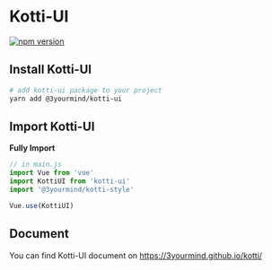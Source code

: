 # Kotti-UI

[![npm version](https://badge.fury.io/js/%403yourmind%2Fkotti-ui.svg)](https://www.npmjs.com/package/@3yourmind/kotti-ui)

## Install Kotti-UI

```bash
# add kotti-ui package to your project
yarn add @3yourmind/kotti-ui
```

## Import Kotti-UI

**Fully Import**

```js
// in main.js
import Vue from 'vue'
import KottiUI from 'kotti-ui'
import '@3yourmind/kotti-style'

Vue.use(KottiUI)
```

## Document

You can find Kotti-UI document on https://3yourmind.github.io/kotti/
